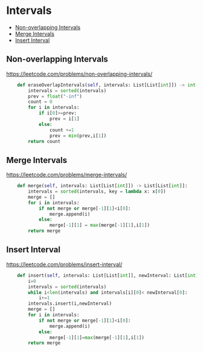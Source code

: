 # Intervals

+ [Non-overlapping Intervals](#non-overlapping-intervals)
+ [Merge Intervals](#merge-intervals)
+ [Insert Interval](#insert-interval)

## Non-overlapping Intervals

https://leetcode.com/problems/non-overlapping-intervals/

```python
    def eraseOverlapIntervals(self, intervals: List[List[int]]) -> int:
        intervals = sorted(intervals)
        prev = float("-inf")
        count = 0
        for i in intervals:
            if i[0]>=prev:
                prev = i[1]
            else:
                count +=1
                prev = min(prev,i[1])
        return count
```

## Merge Intervals

https://leetcode.com/problems/merge-intervals/

```python
    def merge(self, intervals: List[List[int]]) -> List[List[int]]:
        intervals = sorted(intervals, key = lambda x: x[0])
        merge = []
        for i in intervals:
            if not merge or merge[-1][1]<i[0]:
                merge.append(i)
            else:
                merge[-1][1] = max(merge[-1][1],i[1])
        return merge
```

## Insert Interval

https://leetcode.com/problems/insert-interval/

```python
    def insert(self, intervals: List[List[int]], newInterval: List[int]) -> List[List[int]]:
        i=0
        intervals = sorted(intervals)
        while i<len(intervals) and intervals[i][0]< newInterval[0]:
            i+=1
        intervals.insert(i,newInterval)
        merge = []
        for i in intervals:
            if not merge or merge[-1][1]<i[0]:
                merge.append(i)
            else:
                merge[-1][1]=max(merge[-1][1],i[1])
        return merge
```
